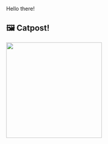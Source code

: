 Hello there!



## 🖼️ Catpost!

<sub>
    <img src="https://cdn2.thecatapi.com/images/ckd.jpg" height="256">
</sub>

